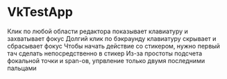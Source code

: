 # VkTestApp

Клик по любой области редактора показывает клавиатуру и захватывает фокус
Долгий клик по бэкраунду клавиатуру скрывает и сбрасывает фокус
Чтобы начать действие со стикером, нужно первый тач сделать непосредственно в стикер
Из-за простоты подсчета фокальной точки и span-ов, упрвление только двумя последними пальцами
